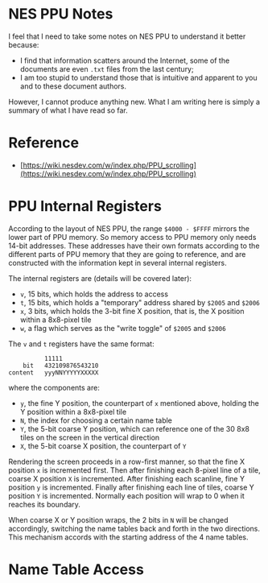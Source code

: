 # NES PPU Notes

I feel that I need to take some notes on NES PPU to understand it
better because:

* I find that information scatters around the Internet,
  some of the documents are even `.txt` files from the last century;
* I am too stupid to understand those that is intuitive and apparent
  to you and to these document authors.

However, I cannot produce anything new. What I am writing here is simply
a summary of what I have read so far.

# Reference

* [https://wiki.nesdev.com/w/index.php/PPU_scrolling](https://wiki.nesdev.com/w/index.php/PPU_scrolling)

# PPU Internal Registers

According to the layout of NES PPU, the range `$4000 - $FFFF` mirrors
the lower part of PPU memory. So memory access to PPU memory only needs
14-bit addresses. These addresses have their own formats according to the
different parts of PPU memory that they are going to reference,
and are constructed with the information kept in several internal registers.

The internal registers are (details will be covered later):
* `v`, 15 bits, which holds the address to access
* `t`, 15 bits, which holds a "temporary" address shared by `$2005` and `$2006`
* `x`, 3 bits, which holds the 3-bit fine X position, that is, the X position within a
       8x8-pixel tile
* `w`, a flag which serves as the "write toggle" of `$2005` and `$2006`

The `v` and `t` registers have the same format:

```
          11111
    bit   432109876543210
content   yyyNNYYYYYXXXXX
```

where the components are:
* `y`, the fine Y position, the counterpart of `x` mentioned above,
       holding the Y position within a 8x8-pixel tile
* `N`, the index for choosing a certain name table
* `Y`, the 5-bit coarse Y position, which can reference one of the 30 8x8 tiles
       on the screen in the vertical direction
* `X`, the 5-bit coarse X position, the counterpart of `Y`

Rendering the screen proceeds in a row-first manner, so that
the fine X position `x` is incremented first. Then after finishing
each 8-pixel line of a tile, coarse X position `X` is incremented.
After finishing each scanline, fine Y position `y` is incremented.
Finally after finishing each line of tiles, coarse Y position `Y`
is incremented. Normally each position will wrap to 0 when it
reaches its boundary.

When coarse X or Y position wraps, the 2 bits in `N` will be
changed accordingly, switching the name tables back and forth
in the two directions. This mechanism accords with the starting
address of the 4 name tables.

# Name Table Access
